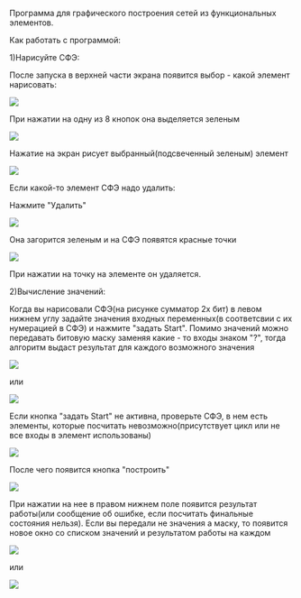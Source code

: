 Программа для графического построения сетей из функциональных элементов.

Как работать с программой:

1)Нарисуйте СФЭ:

После запуска в верхней части экрана появится выбор - какой элемент нарисовать:

![](picture/element_example.png)

При нажатии на одну из 8 кнопок она выделяется зеленым

![](picture/selection_example.png)

Нажатие на экран рисует выбранный(подсвеченный зеленым) элемент

![](picture/OR_example.png)

Если какой-то элемент СФЭ надо удалить:

Нажмите "Удалить"

![](picture/OR_example.png)

Она загорится зеленым и на СФЭ появятся красные точки

![](picture/OR_example.png)

При нажатии на точку на элементе он удаляется.

2)Вычисление значений:

Когда вы нарисовали СФЭ(на рисунке сумматор 2х бит) в левом нижнем углу задайте значения входных переменных(в соответсвии с их нумерацией в СФЭ) и нажмите "задать Start". Помимо значений можно передавать битовую маску заменяя какие - то входы знаком "?", тогда алгоритм выдаст результат для каждого возможного значения

![](picture/start_example.png)

или

![](picture/mask_start_example.png)

Если кнопка "задать Start" не активна, проверьте СФЭ, в нем есть элементы, которые посчитать невозможно(присутствует цикл или не все входы в элемент использованы)

![](picture/start_example.png)

После чего появится кнопка "построить"

![](picture/build_example.png)

При нажатии на нее в правом нижнем поле появится результат работы(или сообщение об ошибке, если посчитать финальные состояния нельзя). Если вы передали не значения а маску, то появится новое окно со списком значений и результатом работы на каждом

![](picture/finish_example.png)

или

![](picture/mask_finish_example.png)
